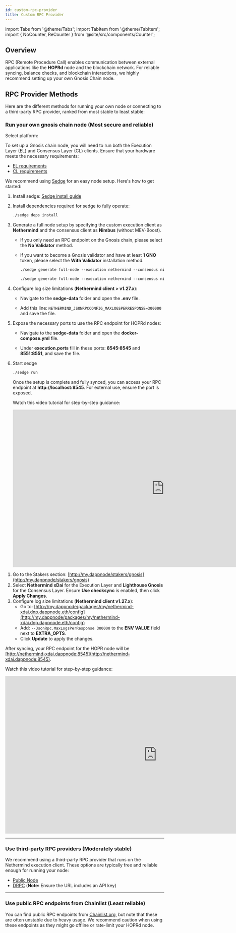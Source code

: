 ```yaml
---
id: custom-rpc-provider
title: Custom RPC Provider
---
```


import Tabs from '@theme/Tabs';
import TabItem from '@theme/TabItem';
import { NoCounter, ReCounter } from '@site/src/components/Counter';

<NoCounter>

## Overview

RPC (Remote Procedure Call) enables communication between external applications like the **HOPRd** node and the blockchain network. For reliable syncing, balance checks, and blockchain interactions, we highly recommend setting up your own Gnosis Chain node.

## RPC Provider Methods

Here are the different methods for running your own node or connecting to a third-party RPC provider, ranked from most stable to least stable:

</NoCounter>

<ReCounter>

### Run your own gnosis chain node (Most secure and reliable)

Select platform:

<Tabs>
<TabItem value="RPC_unix" label="Ubuntu / macOS">

To set up a Gnosis chain node, you will need to run both the Execution Layer (EL) and Consensus Layer (CL) clients. Ensure that your hardware meets the necessary requirements:

- [EL requirements](https://docs.sedge.nethermind.io/docs/networks/gnosis#nethermind-client)
- [CL requirements](https://docs.sedge.nethermind.io/docs/networks/gnosis#consensus-clients-requirements)

We recommend using [Sedge](https://docs.sedge.nethermind.io/) for an easy node setup. Here's how to get started:

1. Install sedge: [Sedge install guide](https://docs.sedge.nethermind.io/docs/quickstart/complete-guide#1-download-and-install-sedge-on-a-new-brand-linux-machine)

2. Install dependencies required for sedge to fully operate:

   ```md
   ./sedge deps install
   ```

3. Generate a full node setup by specifying the custom execution client as **Nethermind** and the consensus client as **Nimbus** (without MEV-Boost).

   - If you only need an RPC endpoint on the Gnosis chain, please select the **No Validator** method.  
   - If you want to become a Gnosis validator and have at least **1 GNO** token, please select the **With Validator** installation method.

      <Tabs>
      <TabItem value="RPC_without_validator" label="No validator">

      ```md
      ./sedge generate full-node --execution nethermind --consensus nimbus --no-validator --network=gnosis --no-mev-boost=true
      ```
      </TabItem>
      <TabItem value="RPC_with_validator" label="With validator">

      ```md
      ./sedge generate full-node --execution nethermind --consensus nimbus --network=gnosis --no-mev-boost=true
      ```
      </TabItem>
      </Tabs>

4. Configure log size limitations (**Nethermind client > v1.27.x**):
   
   - Navigate to the **sedge-data** folder and open the **.env** file.

   - Add this line: `NETHERMIND_JSONRPCCONFIG_MAXLOGSPERRESPONSE=300000` and save the file.

5. Expose the necessary ports to use the RPC endpoint for HOPRd nodes:
   
   - Navigate to the **sedge-data** folder and open the **docker-compose.yml** file.

   - Under **execution.ports** fill in these ports: **8545:8545** and **8551:8551**, and save the file.

6. Start sedge

   ```md
   ./sedge run
   ```

   Once the setup is complete and fully synced, you can access your RPC endpoint at **http://localhost:8545**. For external use, ensure the port is exposed.

   Watch this video tutorial for step-by-step guidance:

   <iframe class="youtube-video" width="960" height="500" src="https://www.youtube.com/embed/nQw6n-MGYB0" frameborder="0" allow="rel=0; accelerometer; autoplay; encrypted-media; gyroscope; picture-in-picture; modestbranding; showinfo=0; fullscreen"></iframe>

</TabItem>
<TabItem value="RPC_dappnode" label="DappNode">

1. Go to the Stakers section: [http://my.dappnode/stakers/gnosis](http://my.dappnode/stakers/gnosis)
2. Select **Nethermind xDai** for the Execution Layer and **Lighthouse Gnosis** for the Consensus Layer. Ensure **Use checksync** is enabled, then click **Apply Changes**.
3. Configure log size limitations (**Nethermind client v1.27.x**):
   - Go to: [http://my.dappnode/packages/my/nethermind-xdai.dnp.dappnode.eth/config](http://my.dappnode/packages/my/nethermind-xdai.dnp.dappnode.eth/config)
   - Add: `--JsonRpc.MaxLogsPerResponse 300000` to the **ENV VALUE** field next to **EXTRA_OPTS**.
   - Click **Update** to apply the changes.

After syncing, your RPC endpoint for the HOPR node will be [http://nethermind-xdai.dappnode:8545](http://nethermind-xdai.dappnode:8545).

Watch this video tutorial for step-by-step guidance:

<iframe class="youtube-video" width="960" height="500" src="https://www.youtube.com/embed/69Yg_XSqxcA" frameborder="0" allow="rel=0; accelerometer; autoplay; encrypted-media; gyroscope; picture-in-picture; modestbranding; showinfo=0; fullscreen"></iframe>

</TabItem>
</Tabs>

---

### Use third-party RPC providers (Moderately stable)

We recommend using a third-party RPC provider that runs on the Nethermind execution client. These options are typically free and reliable enough for running your node:

- [Public Node](https://gnosis.publicnode.com)
- [DRPC](https://drpc.org/chainlist/gnosis) (**Note:** Ensure the URL includes an API key)

---

### Use public RPC endpoints from Chainlist (Least reliable)

You can find public RPC endpoints from [Chainlist.org](https://chainlist.org/?search=gnosis), but note that these are often unstable due to heavy usage. We recommend caution when using these endpoints as they might go offline or rate-limit your HOPRd node.

</ReCounter>